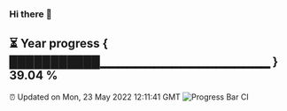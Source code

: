### Hi there 👋
⏳ Year progress { ███████████▁▁▁▁▁▁▁▁▁▁▁▁▁▁▁▁▁▁▁ } 39.04 %
---
⏰ Updated on Mon, 23 May 2022 12:11:41 GMT
![Progress Bar CI](https://github.com/Moyi321/Moyi321/workflows/Progress%20Bar%20CI/badge.svg)
